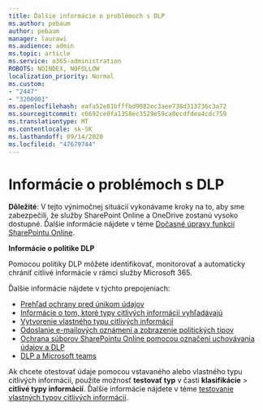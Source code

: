 ```yaml
---
title: Ďalšie informácie o problémoch s DLP
ms.author: pebaum
author: pebaum
manager: laurawi
ms.audience: admin
ms.topic: article
ms.service: o365-administration
ROBOTS: NOINDEX, NOFOLLOW
localization_priority: Normal
ms.custom:
- "2447"
- "3200001"
ms.openlocfilehash: eafa52e81bfffbd9082ec3aee738d313736c3a72
ms.sourcegitcommit: c6692ce0fa1358ec3529e59ca0ecdfdea4cdc759
ms.translationtype: MT
ms.contentlocale: sk-SK
ms.lasthandoff: 09/14/2020
ms.locfileid: "47679744"
---
```

# <a name="information-about-dlp-issues"></a>Informácie o problémoch s DLP

**Dôležité**: V tejto výnimočnej situácií vykonávame kroky na to, aby sme zabezpečili, že služby SharePoint Online a OneDrive zostanú vysoko dostupné. Ďalšie informácie nájdete v téme [Dočasné úpravy funkcií SharePointu Online](https://aka.ms/ODSPAdjustments).

**Informácie o politike DLP**

Pomocou politiky DLP môžete identifikovať, monitorovať a automaticky chrániť citlivé informácie v rámci služby Microsoft 365.

Ďalšie informácie nájdete v týchto prepojeniach:

- [Prehľad ochrany pred únikom údajov](https://docs.microsoft.com/microsoft-365/compliance/data-loss-prevention-policies)
- [Informácie o tom, ktoré typy citlivých informácií vyhľadávajú](https://docs.microsoft.com/microsoft-365/compliance/sensitive-information-type-entity-definitions)
- [Vytvorenie vlastného typu citlivých informácií](https://docs.microsoft.com/microsoft-365/compliance/create-a-custom-sensitive-information-type)
- [Odoslanie e-mailových oznámení a zobrazenie politických tipov](https://docs.microsoft.com/microsoft-365/compliance/use-notifications-and-policy-tips)
- [Ochrana súborov SharePointu Online pomocou označení uchovávania údajov a DLP](https://docs.microsoft.com/microsoft-365/compliance/protect-sharepoint-online-files-with-office-365-labels-and-dlp)
- [DLP a Microsoft teams](https://docs.microsoft.com/microsoft-365/compliance/dlp-microsoft-teams)

Ak chcete otestovať údaje pomocou vstavaného alebo vlastného typu citlivých informácií, použite možnosť **testovať typ** v časti **klasifikácie**  >  **citlivé typy informácií**. Ďalšie informácie nájdete v téme [testovanie vlastných typov citlivých informácií](https://docs.microsoft.com/microsoft-365/compliance/create-a-custom-sensitive-information-type#create-custom-sensitive-information-types-in-the-security--compliance-center).
